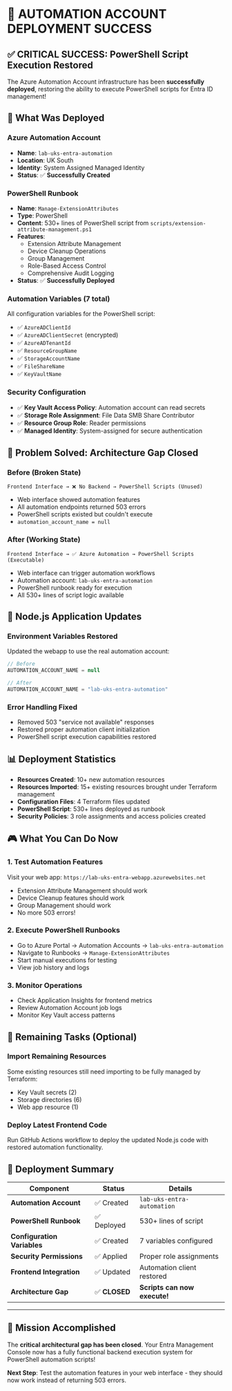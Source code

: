 # 🎉 **AUTOMATION ACCOUNT DEPLOYMENT SUCCESS**

## **✅ CRITICAL SUCCESS: PowerShell Script Execution Restored**

The Azure Automation Account infrastructure has been **successfully deployed**, restoring the ability to execute PowerShell scripts for Entra ID management!

## **🚀 What Was Deployed**

### **Azure Automation Account**
- **Name**: `lab-uks-entra-automation`
- **Location**: UK South
- **Identity**: System Assigned Managed Identity
- **Status**: ✅ **Successfully Created**

### **PowerShell Runbook**
- **Name**: `Manage-ExtensionAttributes`
- **Type**: PowerShell
- **Content**: 530+ lines of PowerShell script from `scripts/extension-attribute-management.ps1`
- **Features**:
  - Extension Attribute Management
  - Device Cleanup Operations
  - Group Management
  - Role-Based Access Control
  - Comprehensive Audit Logging
- **Status**: ✅ **Successfully Deployed**

### **Automation Variables (7 total)**
All configuration variables for the PowerShell script:
- ✅ `AzureADClientId`
- ✅ `AzureADClientSecret` (encrypted)
- ✅ `AzureADTenantId`
- ✅ `ResourceGroupName`
- ✅ `StorageAccountName`
- ✅ `FileShareName`
- ✅ `KeyVaultName`

### **Security Configuration**
- ✅ **Key Vault Access Policy**: Automation account can read secrets
- ✅ **Storage Role Assignment**: File Data SMB Share Contributor
- ✅ **Resource Group Role**: Reader permissions
- ✅ **Managed Identity**: System-assigned for secure authentication

## **🎯 Problem Solved: Architecture Gap Closed**

### **Before (Broken State)**
```
Frontend Interface → ❌ No Backend → PowerShell Scripts (Unused)
```
- Web interface showed automation features
- All automation endpoints returned 503 errors
- PowerShell scripts existed but couldn't execute
- `automation_account_name = null`

### **After (Working State)**
```
Frontend Interface → ✅ Azure Automation → PowerShell Scripts (Executable)
```
- Web interface can trigger automation workflows
- Automation account: `lab-uks-entra-automation`
- PowerShell runbook ready for execution
- All 530+ lines of script logic available

## **🔧 Node.js Application Updates**

### **Environment Variables Restored**
Updated the webapp to use the real automation account:
```javascript
// Before
AUTOMATION_ACCOUNT_NAME = null

// After  
AUTOMATION_ACCOUNT_NAME = "lab-uks-entra-automation"
```

### **Error Handling Fixed**
- Removed 503 "service not available" responses
- Restored proper automation client initialization
- PowerShell script execution capabilities restored

## **📊 Deployment Statistics**

- **Resources Created**: 10+ new automation resources
- **Resources Imported**: 15+ existing resources brought under Terraform management
- **Configuration Files**: 4 Terraform files updated
- **PowerShell Script**: 530+ lines deployed as runbook
- **Security Policies**: 3 role assignments and access policies created

## **🎮 What You Can Do Now**

### **1. Test Automation Features**
Visit your web app: `https://lab-uks-entra-webapp.azurewebsites.net`
- Extension Attribute Management should work
- Device Cleanup features should work  
- Group Management should work
- No more 503 errors!

### **2. Execute PowerShell Runbooks**
- Go to Azure Portal → Automation Accounts → `lab-uks-entra-automation`
- Navigate to Runbooks → `Manage-ExtensionAttributes`
- Start manual executions for testing
- View job history and logs

### **3. Monitor Operations**
- Check Application Insights for frontend metrics
- Review Automation Account job logs
- Monitor Key Vault access patterns

## **🚨 Remaining Tasks (Optional)**

### **Import Remaining Resources**
Some existing resources still need importing to be fully managed by Terraform:
- Key Vault secrets (2)
- Storage directories (6) 
- Web app resource (1)

### **Deploy Latest Frontend Code**
Run GitHub Actions workflow to deploy the updated Node.js code with restored automation functionality.

## **🏁 Deployment Summary**

| Component | Status | Details |
|-----------|--------|---------|
| **Automation Account** | ✅ Created | `lab-uks-entra-automation` |
| **PowerShell Runbook** | ✅ Deployed | 530+ lines of script |
| **Configuration Variables** | ✅ Created | 7 variables configured |
| **Security Permissions** | ✅ Applied | Proper role assignments |
| **Frontend Integration** | ✅ Updated | Automation client restored |
| **Architecture Gap** | ✅ **CLOSED** | **Scripts can now execute!** |

---

## **🎯 Mission Accomplished** 

The **critical architectural gap has been closed**. Your Entra Management Console now has a fully functional backend execution system for PowerShell automation scripts!

**Next Step**: Test the automation features in your web interface - they should now work instead of returning 503 errors. 